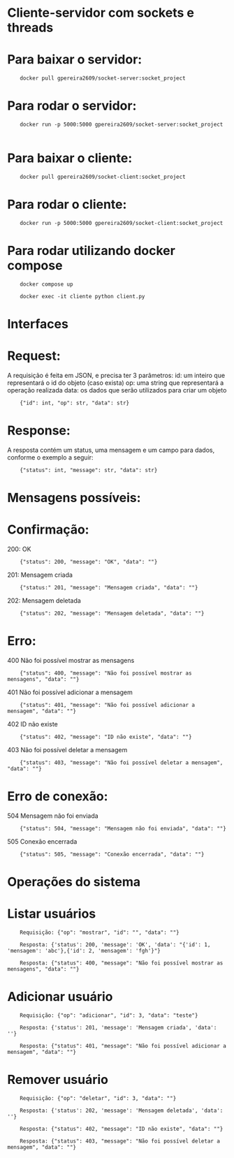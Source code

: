 # Cliente-servidor com sockets e threads

# Para baixar o servidor:
```
	docker pull gpereira2609/socket-server:socket_project
```
# Para rodar o servidor:
```
	docker run -p 5000:5000 gpereira2609/socket-server:socket_project
	
```
# Para baixar o cliente:
```
	docker pull gpereira2609/socket-client:socket_project
```
# Para rodar o cliente:
``` 
	docker run -p 5000:5000 gpereira2609/socket-client:socket_project
```
# Para rodar utilizando docker compose
```
    docker compose up
```
```
    docker exec -it cliente python client.py
```
# Interfaces 

# Request:
A requisição é feita em JSON, e precisa ter 3 parâmetros:
id: um inteiro que representará o id do objeto (caso exista)
op: uma string que representará a operação realizada
data: os dados que serão utilizados para criar um objeto
```
	{"id": int, "op": str, "data": str}
```


# Response:
A resposta contém um status, uma mensagem e um campo para dados, conforme o exemplo a seguir:
```
	{"status": int, "message": str, "data": str}
```

# Mensagens possíveis:
# Confirmação:
200: OK
```
	{"status": 200, "message": "OK", "data": ""}
```
201: Mensagem criada
```
	{"status:" 201, "message": "Mensagem criada", "data": ""}
```
202: Mensagem deletada
```
	{"status": 202, "message": "Mensagem deletada", "data": ""}
```

# Erro:
400 Não foi possível mostrar as mensagens
```
	{"status": 400, "message": "Não foi possível mostrar as mensagens", "data": ""}
```
401 Não foi possível adicionar a mensagem
```
	{"status": 401, "message": "Não foi possível adicionar a mensagem", "data": ""}
```
402 ID não existe
```
	{"status": 402, "message": "ID não existe", "data": ""}
```
403 Não foi possível deletar a mensagem
```
	{"status": 403, "message": "Não foi possível deletar a mensagem", "data": ""}
```

# Erro de conexão:
504 Mensagem não foi enviada
```
	{"status": 504, "message": "Mensagem não foi enviada", "data": ""}
```

505 Conexão encerrada
```
	{"status": 505, "message": "Conexão encerrada", "data": ""}
```

# Operações do sistema

# Listar usuários
```
	Requisição: {"op": "mostrar", "id": "", "data": ""}
	
	Resposta: {'status': 200, 'message': 'OK', 'data': "{'id': 1, 'mensagem': 'abc'},{'id': 2, 'mensagem': 'fgh'}"}
	
	Resposta: {"status": 400, "message": "Não foi possível mostrar as mensagens", "data": ""}
```
# Adicionar usuário
```
	Requisição: {"op": "adicionar", "id": 3, "data": "teste"}
	
	Resposta: {'status': 201, 'message': 'Mensagem criada', 'data': ''}
	
	Resposta: {"status": 401, "message": "Não foi possível adicionar a mensagem", "data": ""}
```
# Remover usuário
```
	Requisição: {"op": "deletar", "id": 3, "data": ""}
	
	Resposta: {'status': 202, 'message': 'Mensagem deletada', 'data': ''}
	
	Resposta: {"status": 402, "message": "ID não existe", "data": ""}
	
	Resposta: {"status": 403, "message": "Não foi possível deletar a mensagem", "data": ""}
```
